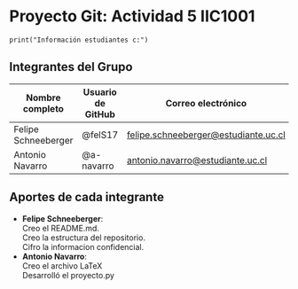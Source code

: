 # Proyecto Git: Actividad 5 IIC1001

```
print("Información estudiantes c:")
```
## Integrantes del Grupo

| Nombre completo       | Usuario de GitHub | Correo electrónico                   |
|-----------------------|-------------------|--------------------------------------|
| Felipe Schneeberger   | @felS17           | felipe.schneeberger@estudiante.uc.cl |
| Antonio Navarro       | @a-navarro        | antonio.navarro@estudiante.uc.cl     |

## Aportes de cada integrante

- **Felipe Schneeberger**: <br>
Creo el README.md. <br>
Creo la estructura del repositorio. <br>
Cifro la informacion confidencial.
- **Antonio Navarro**:<br>
Creo el archivo LaTeX<br>
Desarrolló el proyecto.py<br>